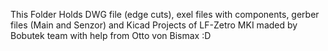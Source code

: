 This Folder Holds DWG file (edge cuts), exel files with components, gerber files (Main and Senzor) and Kicad Projects of LF-Zetro MKI 
maded by Bobutek team with help from Otto von Bismax :D